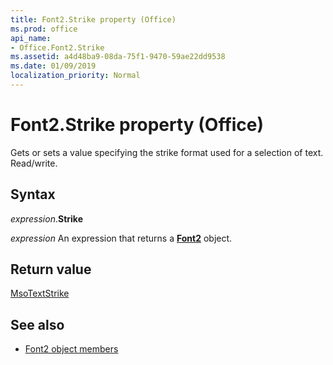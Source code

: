 ```yaml
---
title: Font2.Strike property (Office)
ms.prod: office
api_name:
- Office.Font2.Strike
ms.assetid: a4d48ba9-08da-75f1-9470-59ae22dd9538
ms.date: 01/09/2019
localization_priority: Normal
---
```



# Font2.Strike property (Office)

Gets or sets a value specifying the strike format used for a selection of text. Read/write.


## Syntax

_expression_.**Strike**

_expression_ An expression that returns a **[Font2](Office.Font2.md)** object.


## Return value

[MsoTextStrike](office.msotextstrike.md)


## See also

- [Font2 object members](overview/library-reference/font2-members-office.md)


